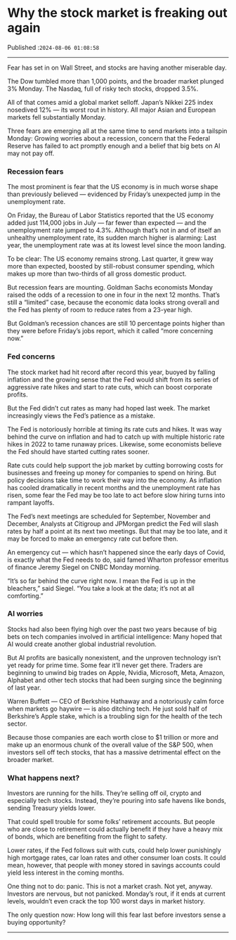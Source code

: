 # Why the stock market is freaking out again

Published :`2024-08-06 01:08:58`

---

Fear has set in on Wall Street, and stocks are having another miserable day.

The Dow tumbled more than 1,000 points, and the broader market plunged 3% Monday. The Nasdaq, full of risky tech stocks, dropped 3.5%.

All of that comes amid a global market selloff. Japan’s Nikkei 225 index nosedived 12% — its worst rout in history. All major Asian and European markets fell substantially Monday.

Three fears are emerging all at the same time to send markets into a tailspin Monday: Growing worries about a recession, concern that the Federal Reserve has failed to act promptly enough and a belief that big bets on AI may not pay off.

### Recession fears

The most prominent is fear that the US economy is in much worse shape than previously believed — evidenced by Friday’s unexpected jump in the unemployment rate.

On Friday, the Bureau of Labor Statistics reported that the US economy added just 114,000 jobs in July — far fewer than expected — and the unemployment rate jumped to 4.3%. Although that’s not in and of itself an unhealthy unemployment rate, its sudden march higher is alarming: Last year, the unemployment rate was at its lowest level since the moon landing.

To be clear: The US economy remains strong. Last quarter, it grew way more than expected, boosted by still-robust consumer spending, which makes up more than two-thirds of all gross domestic product.

But recession fears are mounting. Goldman Sachs economists Monday raised the odds of a recession to one in four in the next 12 months. That’s still a “limited” case, because the economic data looks strong overall and the Fed has plenty of room to reduce rates from a 23-year high.

But Goldman’s recession chances are still 10 percentage points higher than they were before Friday’s jobs report, which it called “more concerning now.”

### Fed concerns

The stock market had hit record after record this year, buoyed by falling inflation and the growing sense that the Fed would shift from its series of aggressive rate hikes and start to rate cuts, which can boost corporate profits.

But the Fed didn’t cut rates as many had hoped last week. The market increasingly views the Fed’s patience as a mistake.

The Fed is notoriously horrible at timing its rate cuts and hikes. It was way behind the curve on inflation and had to catch up with multiple historic rate hikes in 2022 to tame runaway prices. Likewise, some economists believe the Fed should have started cutting rates sooner.

Rate cuts could help support the job market by cutting borrowing costs for businesses and freeing up money for companies to spend on hiring. But policy decisions take time to work their way into the economy. As inflation has cooled dramatically in recent months and the unemployment rate has risen, some fear the Fed may be too late to act before slow hiring turns into rampant layoffs.

The Fed’s next meetings are scheduled for September, November and December, Analysts at Citigroup and JPMorgan predict the Fed will slash rates by half a point at its next two meetings. But that may be too late, and it may be forced to make an emergency rate cut before then.

An emergency cut — which hasn’t happened since the early days of Covid, is exactly what the Fed needs to do, said famed Wharton professor emeritus of finance Jeremy Siegel on CNBC Monday morning.

“It’s so far behind the curve right now. I mean the Fed is up in the bleachers,” said Siegel. “You take a look at the data; it’s not at all comforting.”

### AI worries

Stocks had also been flying high over the past two years because of big bets on tech companies involved in artificial intelligence: Many hoped that AI would create another global industrial revolution.

But AI profits are basically nonexistent, and the unproven technology isn’t yet ready for prime time. Some fear it’ll never get there. Traders are beginning to unwind big trades on Apple, Nvidia, Microsoft, Meta, Amazon, Alphabet and other tech stocks that had been surging since the beginning of last year.

Warren Buffett — CEO of Berkshire Hathaway and a notoriously calm force when markets go haywire — is also ditching tech. He just sold half of Berkshire’s Apple stake, which is a troubling sign for the health of the tech sector.

Because those companies are each worth close to $1 trillion or more and make up an enormous chunk of the overall value of the S&P 500, when investors sell off tech stocks, that has a massive detrimental effect on the broader market.

### What happens next?

Investors are running for the hills. They’re selling off oil, crypto and especially tech stocks. Instead, they’re pouring into safe havens like bonds, sending Treasury yields lower.

That could spell trouble for some folks’ retirement accounts. But people who are close to retirement could actually benefit if they have a heavy mix of bonds, which are benefiting from the flight to safety.

Lower rates, if the Fed follows suit with cuts, could help lower punishingly high mortgage rates, car loan rates and other consumer loan costs. It could mean, however, that people with money stored in savings accounts could yield less interest in the coming months.

One thing not to do: panic. This is not a market crash. Not yet, anyway. Investors are nervous, but not panicked. Monday’s rout, if it ends at current levels, wouldn’t even crack the top 100 worst days in market history.

The only question now: How long will this fear last before investors sense a buying opportunity?

---

